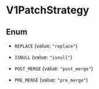 

# V1PatchStrategy

## Enum


* `REPLACE` (value: `"replace"`)

* `ISNULL` (value: `"isnull"`)

* `POST_MERGE` (value: `"post_merge"`)

* `PRE_MERGE` (value: `"pre_merge"`)



